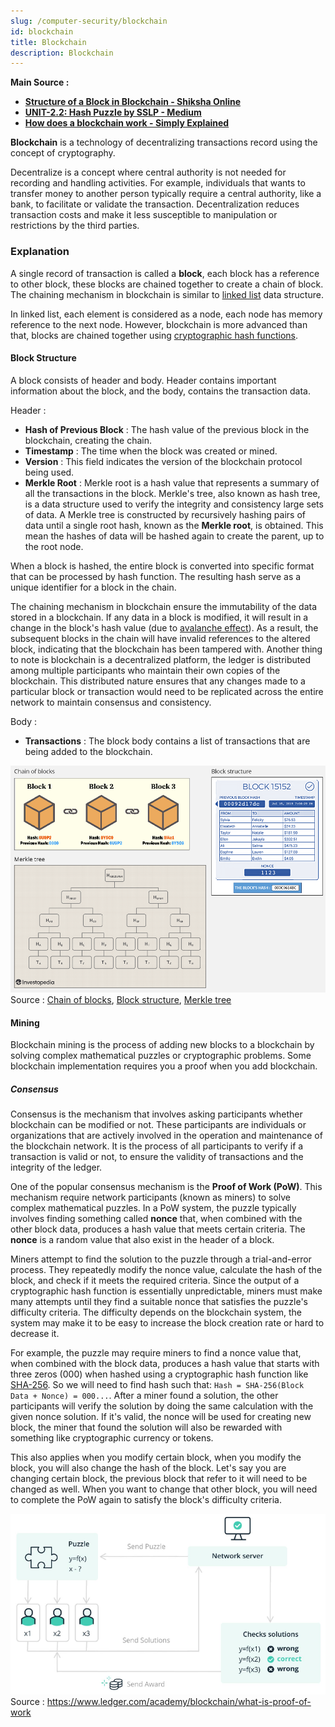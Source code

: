 ```yaml
---
slug: /computer-security/blockchain
id: blockchain
title: Blockchain
description: Blockchain
---
```


**Main Source :**

- **[Structure of a Block in Blockchain - Shiksha Online](https://www.shiksha.com/online-courses/articles/structure-of-a-block-in-blockchain/)**
- **[UNIT-2.2: Hash Puzzle by SSLP - Medium](https://medium.com/@slpbphdvit/unit-2-2-hash-puzzle-9eeb9d25196e)**
- **[How does a blockchain work - Simply Explained](https://youtu.be/SSo_EIwHSd4?si=PHEwccOano4XOC2G)**

**Blockchain** is a technology of decentralizing transactions record using the concept of cryptography.

Decentralize is a concept where central authority is not needed for recording and handling activities. For example, individuals that wants to transfer money to another person typically require a central authority, like a bank, to facilitate or validate the transaction. Decentralization reduces transaction costs and make it less susceptible to manipulation or restrictions by the third parties.

### Explanation

A single record of transaction is called a **block**, each block has a reference to other block, these blocks are chained together to create a chain of block. The chaining mechanism in blockchain is similar to [linked list](/data-structures-and-algorithms/linked-list) data structure.

In linked list, each element is considered as a node, each node has memory reference to the next node. However, blockchain is more advanced than that, blocks are chained together using [cryptographic hash functions](/computer-security/hash-function).

#### Block Structure

A block consists of header and body. Header contains important information about the block, and the body, contains the transaction data.

Header :

- **Hash of Previous Block** : The hash value of the previous block in the blockchain, creating the chain.
- **Timestamp** : The time when the block was created or mined.
- **Version** : This field indicates the version of the blockchain protocol being used.
- **Merkle Root** : Merkle root is a hash value that represents a summary of all the transactions in the block. Merkle's tree, also known as hash tree, is a data structure used to verify the integrity and consistency large sets of data. A Merkle tree is constructed by recursively hashing pairs of data until a single root hash, known as the **Merkle root**, is obtained. This mean the hashes of data will be hashed again to create the parent, up to the root node.

When a block is hashed, the entire block is converted into specific format that can be processed by hash function. The resulting hash serve as a unique identifier for a block in the chain.

The chaining mechanism in blockchain ensure the immutability of the data stored in a blockchain. If any data in a block is modified, it will result in a change in the block's hash value (due to [avalanche effect](/computer-security/hash-function#hash-function-properties)). As a result, the subsequent blocks in the chain will have invalid references to the altered block, indicating that the blockchain has been tampered with. Another thing to note is blockchain is a decentralized platform, the ledger is distributed among multiple participants who maintain their own copies of the blockchain. This distributed nature ensures that any changes made to a particular block or transaction would need to be replicated across the entire network to maintain consensus and consistency.

Body :

- **Transactions** : The block body contains a list of transactions that are being added to the blockchain.

![Blockchain structure](./blockchain-structure.png)  
Source : [Chain of blocks](https://money.com/what-is-blockchain/), [Block structure](https://www.shiksha.com/online-courses/articles/structure-of-a-block-in-blockchain/), [Merkle tree](https://www.investopedia.com/terms/m/merkle-tree.asp)

#### Mining

Blockchain mining is the process of adding new blocks to a blockchain by solving complex mathematical puzzles or cryptographic problems. Some blockchain implementation requires you a proof when you add blockchain.

##### Consensus

Consensus is the mechanism that involves asking participants whether blockchain can be modified or not. These participants are individuals or organizations that are actively involved in the operation and maintenance of the blockchain network. It is the process of all participants to verify if a transaction is valid or not, to ensure the validity of transactions and the integrity of the ledger.

One of the popular consensus mechanism is the **Proof of Work (PoW)**. This mechanism require network participants (known as miners) to solve complex mathematical puzzles. In a PoW system, the puzzle typically involves finding something called **nonce** that, when combined with the other block data, produces a hash value that meets certain criteria. The **nonce** is a random value that also exist in the header of a block.

Miners attempt to find the solution to the puzzle through a trial-and-error process. They repeatedly modify the nonce value, calculate the hash of the block, and check if it meets the required criteria. Since the output of a cryptographic hash function is essentially unpredictable, miners must make many attempts until they find a suitable nonce that satisfies the puzzle's difficulty criteria. The difficulty depends on the blockchain system, the system may make it to be easy to increase the block creation rate or hard to decrease it.

For example, the puzzle may require miners to find a nonce value that, when combined with the block data, produces a hash value that starts with three zeros (000) when hashed using a cryptographic hash function like [SHA-256](/computer-security/sha#sha-2). So we will need to find hash such that: `Hash = SHA-256(Block Data + Nonce) = 000...`. After a miner found a solution, the other participants will verify the solution by doing the same calculation with the given nonce solution. If it's valid, the nonce will be used for creating new block, the miner that found the solution will also be rewarded with something like cryptographic currency or tokens.

This also applies when you modify certain block, when you modify the block, you will also change the hash of the block. Let's say you are changing certain block, the previous block that refer to it will need to be changed as well. When you want to change that other block, you will need to complete the PoW again to satisfy the block's difficulty criteria.

![PoW](./pow.png)  
Source : https://www.ledger.com/academy/blockchain/what-is-proof-of-work
